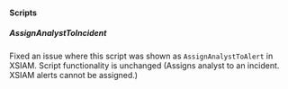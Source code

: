 
#### Scripts

##### AssignAnalystToIncident

Fixed an issue where this script was shown as `AssignAnalystToAlert` in XSIAM. Script functionality is unchanged (Assigns analyst to an incident. XSIAM alerts cannot be assigned.)